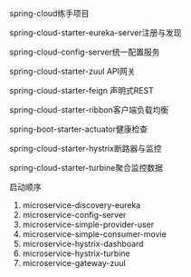 spring-cloud练手项目

spring-cloud-starter-eureka-server注册与发现

spring-cloud-config-server统一配置服务

spring-cloud-starter-zuul API网关

spring-cloud-starter-feign 声明式REST

spring-cloud-starter-ribbon客户端负载均衡

spring-boot-starter-actuator健康检查

spring-cloud-starter-hystrix断路器与监控

spring-cloud-starter-turbine聚合监控数据

启动顺序
1. microservice-discovery-eureka
2. microservice-config-server
3. microservice-simple-provider-user
4. microservice-simple-consumer-movie
5. microservice-hystrix-dashboard
6. microservice-hystrix-turbine
7. microservice-gateway-zuul